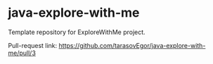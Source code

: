 # java-explore-with-me
Template repository for ExploreWithMe project.

Pull-request link:
https://github.com/tarasovEgor/java-explore-with-me/pull/3
